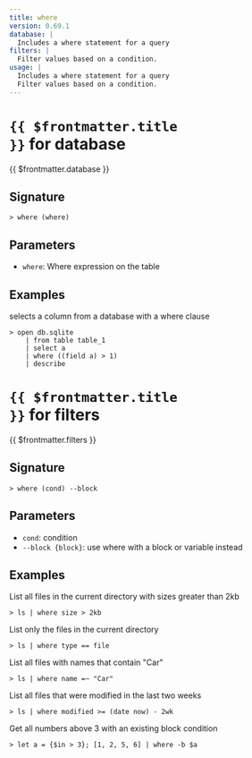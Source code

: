 ```yaml
---
title: where
version: 0.69.1
database: |
  Includes a where statement for a query
filters: |
  Filter values based on a condition.
usage: |
  Includes a where statement for a query
  Filter values based on a condition.
---
```


# <code>{{ $frontmatter.title }}</code> for database

<div class='command-title'>{{ $frontmatter.database }}</div>

## Signature

```> where (where)```

## Parameters

 -  `where`: Where expression on the table

## Examples

selects a column from a database with a where clause
```shell
> open db.sqlite
    | from table table_1
    | select a
    | where ((field a) > 1)
    | describe
```

# <code>{{ $frontmatter.title }}</code> for filters

<div class='command-title'>{{ $frontmatter.filters }}</div>

## Signature

```> where (cond) --block```

## Parameters

 -  `cond`: condition
 -  `--block {block}`: use where with a block or variable instead

## Examples

List all files in the current directory with sizes greater than 2kb
```shell
> ls | where size > 2kb
```

List only the files in the current directory
```shell
> ls | where type == file
```

List all files with names that contain "Car"
```shell
> ls | where name =~ "Car"
```

List all files that were modified in the last two weeks
```shell
> ls | where modified >= (date now) - 2wk
```

Get all numbers above 3 with an existing block condition
```shell
> let a = {$in > 3}; [1, 2, 5, 6] | where -b $a
```
